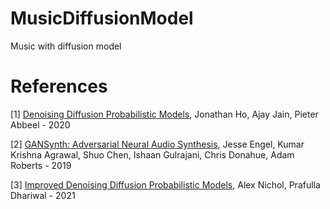 # MusicDiffusionModel
Music with diffusion model

# References
[1] [Denoising Diffusion Probabilistic Models](https://arxiv.org/abs/2006.11239), Jonathan Ho, Ajay Jain, Pieter Abbeel - 2020

[2] [GANSynth: Adversarial Neural Audio Synthesis](https://arxiv.org/abs/1902.08710), Jesse Engel, Kumar Krishna Agrawal, Shuo Chen, Ishaan Gulrajani, Chris Donahue, Adam Roberts - 2019

[3] [Improved Denoising Diffusion Probabilistic Models](https://arxiv.org/abs/2102.09672), Alex Nichol, Prafulla Dhariwal - 2021

